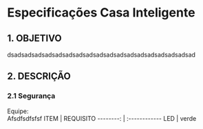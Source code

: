 # Especificações Casa Inteligente

## 1. OBJETIVO
dsadsadsadsadsadsadsadsadsadsadsadsadsadsadsadsadsadsad  

## 2. DESCRIÇÃO 

### 2.1 Segurança

Equipe:  
Afsdfsdfsfsf
ITEM | REQUISITO
--------: | :------------
LED | verde

